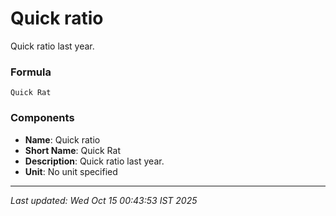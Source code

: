 # Quick ratio
Quick ratio last year.

### Formula
```text
Quick Rat
```


### Components
- **Name**: Quick ratio
- **Short Name**: Quick Rat
- **Description**: Quick ratio last year.
- **Unit**: No unit specified

---
*Last updated: Wed Oct 15 00:43:53 IST 2025*
